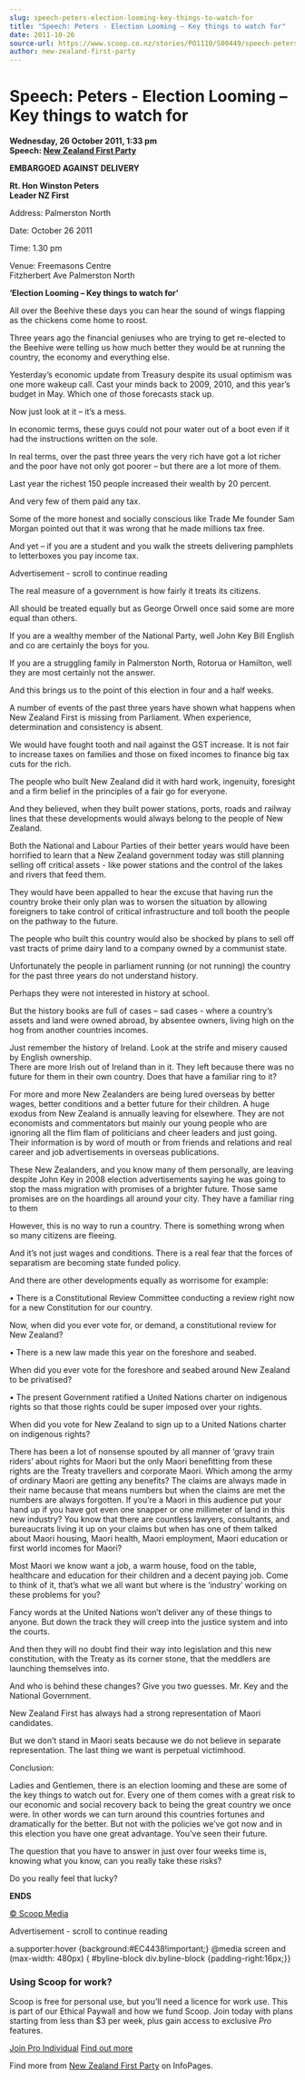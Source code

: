 ```yaml
---
slug: speech-peters-election-looming-key-things-to-watch-for
title: "Speech: Peters - Election Looming – Key things to watch for"
date: 2011-10-26
source-url: https://www.scoop.co.nz/stories/PO1110/S00449/speech-peters-election-looming-key-things-to-watch-for.htm
author: new-zealand-first-party
---
```

Speech: Peters - Election Looming – Key things to watch for
===========================================================

**Wednesday, 26 October 2011, 1:33 pm**  
**Speech: [New Zealand First Party](https://info.scoop.co.nz/New_Zealand_First_Party)**

**EMBARGOED AGAINST DELIVERY**

  
  
**Rt. Hon Winston Peters**  
**Leader NZ First**

Address: Palmerston North

Date: October 26 2011

Time: 1.30 pm

Venue: Freemasons Centre  
Fitzherbert Ave Palmerston North

  
**‘Election Looming – Key things to watch for’**  
  
All over the Beehive these days you can hear the sound of wings flapping as the chickens come home to roost.

Three years ago the financial geniuses who are trying to get re-elected to the Beehive were telling us how much better they would be at running the country, the economy and everything else.

Yesterday’s economic update from Treasury despite its usual optimism was one more wakeup call. Cast your minds back to 2009, 2010, and this year’s budget in May. Which one of those forecasts stack up.

Now just look at it – it’s a mess.

In economic terms, these guys could not pour water out of a boot even if it had the instructions written on the sole.

In real terms, over the past three years the very rich have got a lot richer and the poor have not only got poorer – but there are a lot more of them.

Last year the richest 150 people increased their wealth by 20 percent.

And very few of them paid any tax.

Some of the more honest and socially conscious like Trade Me founder Sam Morgan pointed out that it was wrong that he made millions tax free.

And yet – if you are a student and you walk the streets delivering pamphlets to letterboxes you pay income tax.

Advertisement - scroll to continue reading





The real measure of a government is how fairly it treats its citizens.

All should be treated equally but as George Orwell once said some are more equal than others.

If you are a wealthy member of the National Party, well John Key Bill English and co are certainly the boys for you.

If you are a struggling family in Palmerston North, Rotorua or Hamilton, well they are most certainly not the answer.

And this brings us to the point of this election in four and a half weeks.

A number of events of the past three years have shown what happens when New Zealand First is missing from Parliament. When experience, determination and consistency is absent.

We would have fought tooth and nail against the GST increase. It is not fair to increase taxes on families and those on fixed incomes to finance big tax cuts for the rich.

The people who built New Zealand did it with hard work, ingenuity, foresight and a firm belief in the principles of a fair go for everyone.

And they believed, when they built power stations, ports, roads and railway lines that these developments would always belong to the people of New Zealand.

Both the National and Labour Parties of their better years would have been horrified to learn that a New Zealand government today was still planning selling off critical assets - like power stations and the control of the lakes and rivers that feed them.

They would have been appalled to hear the excuse that having run the country broke their only plan was to worsen the situation by allowing foreigners to take control of critical infrastructure and toll booth the people on the pathway to the future.

The people who built this country would also be shocked by plans to sell off vast tracts of prime dairy land to a company owned by a communist state.

Unfortunately the people in parliament running (or not running) the country for the past three years do not understand history.

Perhaps they were not interested in history at school.

But the history books are full of cases – sad cases - where a country’s assets and land were owned abroad, by absentee owners, living high on the hog from another countries incomes.

Just remember the history of Ireland. Look at the strife and misery caused by English ownership.  
There are more Irish out of Ireland than in it. They left because there was no future for them in their own country. Does that have a familiar ring to it?

For more and more New Zealanders are being lured overseas by better wages, better conditions and a better future for their children. A huge exodus from New Zealand is annually leaving for elsewhere. They are not economists and commentators but mainly our young people who are ignoring all the flim flam of politicians and cheer leaders and just going. Their information is by word of mouth or from friends and relations and real career and job advertisements in overseas publications.

These New Zealanders, and you know many of them personally, are leaving despite John Key in 2008 election advertisements saying he was going to stop the mass migration with promises of a brighter future. Those same promises are on the hoardings all around your city. They have a familiar ring to them

However, this is no way to run a country. There is something wrong when so many citizens are fleeing.

And it’s not just wages and conditions. There is a real fear that the forces of separatism are becoming state funded policy.

And there are other developments equally as worrisome for example:

• There is a Constitutional Review Committee conducting a review right now for a new Constitution for our country.

Now, when did you ever vote for, or demand, a constitutional review for New Zealand?

• There is a new law made this year on the foreshore and seabed.

When did you ever vote for the foreshore and seabed around New Zealand to be privatised?

• The present Government ratified a United Nations charter on indigenous rights so that those rights could be super imposed over your rights.

When did you vote for New Zealand to sign up to a United Nations charter on indigenous rights?

There has been a lot of nonsense spouted by all manner of ‘gravy train riders’ about rights for Maori but the only Maori benefitting from these rights are the Treaty travellers and corporate Maori. Which among the army of ordinary Maori are getting any benefits? The claims are always made in their name because that means numbers but when the claims are met the numbers are always forgotten. If you’re a Maori in this audience put your hand up if you have got even one snapper or one millimeter of land in this new industry? You know that there are countless lawyers, consultants, and bureaucrats living it up on your claims but when has one of them talked about Maori housing, Maori health, Maori employment, Maori education or first world incomes for Maori?

Most Maori we know want a job, a warm house, food on the table, healthcare and education for their children and a decent paying job. Come to think of it, that’s what we all want but where is the ‘industry’ working on these problems for you?

Fancy words at the United Nations won’t deliver any of these things to anyone. But down the track they will creep into the justice system and into the courts.

And then they will no doubt find their way into legislation and this new constitution, with the Treaty as its corner stone, that the meddlers are launching themselves into.

And who is behind these changes? Give you two guesses. Mr. Key and the National Government.

New Zealand First has always had a strong representation of Maori candidates.

But we don’t stand in Maori seats because we do not believe in separate representation. The last thing we want is perpetual victimhood.

Conclusion:

Ladies and Gentlemen, there is an election looming and these are some of the key things to watch out for. Every one of them comes with a great risk to our economic and social recovery back to being the great country we once were. In other words we can turn around this countries fortunes and dramatically for the better. But not with the policies we’ve got now and in this election you have one great advantage. You’ve seen their future.

The question that you have to answer in just over four weeks time is, knowing what you know, can you really take these risks?

Do you really feel that lucky?

**ENDS**

[© Scoop Media](http://www.scoop.co.nz/about/terms.html)  

Advertisement - scroll to continue reading



a.supporter:hover {background:#EC4438!important;} @media screen and (max-width: 480px) { #byline-block div.byline-block {padding-right:16px;}}

### Using Scoop for work?

Scoop is free for personal use, but you’ll need a licence for work use. This is part of our Ethical Paywall and how we fund Scoop. Join today with plans starting from less than $3 per week, plus gain access to exclusive _Pro_ features.  
  
[Join Pro Individual](https://pro.scoop.co.nz/Individual/?from=ProIn24) [Find out more](https://pro.scoop.co.nz/using-scoop-for-work/?from=ProIn24)

Find more from [New Zealand First Party](https://info.scoop.co.nz/New_Zealand_First_Party) on InfoPages.